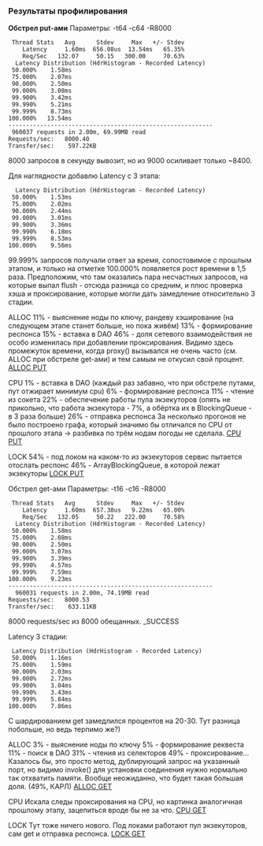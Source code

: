 ### Результаты профилирования
**Обстрел put-ами**
Параметры: -t64 -c64 -R8000

```
 Thread Stats   Avg      Stdev     Max   +/- Stdev
    Latency     1.60ms  656.08us  13.54ms   65.35%
    Req/Sec   132.07     50.15   300.00     70.63%
  Latency Distribution (HdrHistogram - Recorded Latency)
 50.000%    1.58ms
 75.000%    2.07ms
 90.000%    2.50ms
 99.000%    3.08ms
 99.900%    3.42ms
 99.990%    5.21ms
 99.999%    8.73ms
100.000%   13.54ms
----------------------------------------------------------
 960037 requests in 2.00m, 69.99MB read
Requests/sec:   8000.40
Transfer/sec:    597.22KB
```
8000 запросов в секунду вывозит, но из 9000 осиливает только ~8400.

Для наглядности добавлю Latency с 3 этапа:
```
  Latency Distribution (HdrHistogram - Recorded Latency)
 50.000%    1.53ms
 75.000%    2.02ms
 90.000%    2.44ms
 99.000%    3.01ms
 99.900%    3.36ms
 99.990%    6.18ms
 99.999%    8.53ms
100.000%    9.56ms
```
99.999% запросов получали ответ за время, сопостовимое с прошлым этапом, и только на отметке 100.000% появляется рост времени в 1,5 раза. Предположим, что там оказались пара несчастных запросов, на которые выпал flush - отсюда разница со средним, и плюс проверка хэша и проксирование, которые могли дать замедление относительно 3 стадии.


ALLOC
11% - выяснение ноды по ключу, рандеву хэширование (на следующем этапе станет больше, но пока живём)
13% - формирование респонса
15% - вставка в DAO
46% - доля сетевого взаимодействия не особо изменилась при добавлении проксирования. Видимо здесь промежуток времени, когда proxy() вызывался не очень часто (см. ALLOC при обстреле get-ами) и тем самым не откусил свой процент.
[ALLOC PUT](reports/profiling_results/allocput4.svg)

CPU
1% - вставка в DAO (каждый раз забавно, что при обстреле путами, пут отжирает минимум cpu)
6% - формирование респонса
11% - чтение из сокета
22% - обеспечение работы пула экзекуторов (опять не прикольно, что работа экзекутора - 7%, а обёртка их в BlockingQueue - в 3 раза больше)
26% - отправка респонса
За несколько прогонов не было построено графа, который значимо бы отличался по CPU от прошлого этапа -> разбивка по трём нодам погоды не сделала.
[CPU PUT](reports/profiling_results/cpuput4.svg)

LOCK
54% - под локом на каком-то из экзекуторов сервис пытается отослать респонс
46% - ArrayBlockingQueue, в которой лежат экзекуторы
[LOCK PUT](reports/profiling_results/lockput4.svg)

Обстрел get-ами
Параметры: -t16 -c16 -R8000

```
 Thread Stats   Avg      Stdev     Max   +/- Stdev
    Latency     1.60ms  657.38us   9.22ms   65.00%
    Req/Sec   132.05     50.22   222.00     70.58%
  Latency Distribution (HdrHistogram - Recorded Latency)
 50.000%    1.58ms
 75.000%    2.08ms
 90.000%    2.50ms
 99.000%    3.07ms
 99.900%    3.39ms
 99.990%    4.57ms
 99.999%    7.59ms
100.000%    9.23ms
----------------------------------------------------------
  960031 requests in 2.00m, 74.19MB read
Requests/sec:   8000.53
Transfer/sec:    633.11KB
```
8000 requests/sec из 8000 обещанных. _SUCCESS

Latency 3 стадии:
```
 Latency Distribution (HdrHistogram - Recorded Latency)
 50.000%    1.16ms
 75.000%    1.59ms
 90.000%    2.03ms
 99.000%    2.72ms
 99.900%    3.04ms
 99.990%    3.43ms
 99.999%    5.84ms
100.000%    7.86ms
```
С шардированием get замедлился процентов на 20-30. Тут разница побольше, но ведь терпимо же?)

ALLOC
3% - выяснение ноды по ключу
5% - формирование реквеста
11% - поиск в DAO
31% - чтения из селекторов
49% - проксирование... Казалось бы, это просто метод, дублирующий запрос на указанный порт, но видимо invoke() для установки соединения нужно нормально так отхватить памяти. Вообще неожиданно, что будет такая большая доля. (49%, КАРЛ)
[ALLOC GET](reports/profiling_results/allocget4.svg)

CPU
Искала следы проксирования на CPU, но картинка аналогичная прошлому этапу, зацепиться вроде бы не за что.
[CPU GET](reports/profiling_results/cpuget4.svg)

LOCK
Тут тоже ничего нового. Под локами работают пул экзекуторов, сам get и отправка респонса.
[LOCK GET](reports/profiling_results/lockget4.svg)